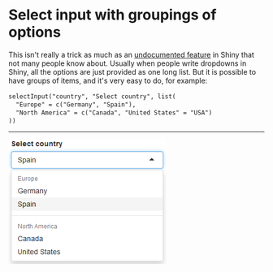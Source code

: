 # Select input with groupings of options

This isn't really a trick as much as an [undocumented feature](https://github.com/rstudio/shiny/issues/1321) in Shiny that not many people know about. Usually when people write dropdowns in Shiny, all the options are just provided as one long list. But it is possible to have groups of items, and it's very easy to do, for example:

```
selectInput("country", "Select country", list(
  "Europe" = c("Germany", "Spain"),
  "North America" = c("Canada", "United States" = "USA")
))
```

---

[![Demo](./dropdown-groups.png)](./dropdown-groups.png)
